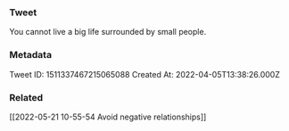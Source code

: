 ### Tweet
You cannot live a big life surrounded by small people.

### Metadata
Tweet ID: 1511337467215065088
Created At: 2022-04-05T13:38:26.000Z

### Related
[[2022-05-21 10-55-54 Avoid negative relationships]]

